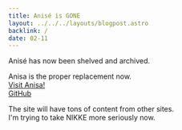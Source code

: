 ```yaml
---
title: Anisé is GONE
layout: ../../../layouts/blogpost.astro
backlink: /
date: 02-11
---
```


Anisé has now been shelved and archived.

Anisa is the proper replacement now.<br>
[Visit Anisa!](https://skuqre.github.io/anisa/)<br>
[GitHub](https://github.com/skuqre/anisa/)

The site will have tons of content from other sites.<br>
I'm trying to take NIKKE more seriously now.